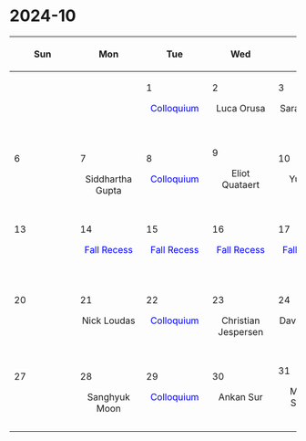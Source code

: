# 2024-10

|<div style='max-width:100px;width:100px'><p>Sun</p></div>|<div style='max-width:100px;width:100px'><p>Mon</p></div>|<div style='max-width:100px;width:100px'><p>Tue</p></div>|<div style='max-width:100px;width:100px'><p>Wed</p></div>|<div style='max-width:100px;width:100px'><p>Thu</p></div>|<div style='max-width:100px;width:100px'><p>Fri</p></div>|<div style='max-width:100px;width:100px'><p>Sat</p></div>|
|:-:|:-:|:-:|:-:|:-:|:-:|:-:|
|<p><br/><br/></p> |<p><br/><br/></p> |<p align='left'>1</p><p><span style='color:blue'>Colloquium</span><br/><br/></p>|<p align='left'>2</p><p>Luca Orusa<br/><br/></p>|<p align='left'>3</p><p>Sarah Thiele<br/><br/></p>|<p align='left'>4</p><p>Akash Gupta<br/><br/></p>|<p align='left'>5</p><p><br/><br/></p>|
|<p align='left'>6</p><p><br/><br/></p>|<p align='left'>7</p><p>Siddhartha<br/> Gupta</p>|<p align='left'>8</p><p><span style='color:blue'>Colloquium</span><br/><br/></p>|<p align='left'>9</p><p>Eliot Quataert<br/><br/></p>|<p align='left'>10</p><p>Yue Pan<br/><br/></p>|<p align='left'>11</p><p>Dongzi Li<br/><br/></p>|<p align='left'>12</p><p><br/><br/></p>|
|<p align='left'>13</p><p><br/><br/></p>|<p align='left'>14</p><p><span style='color:blue'>Fall Recess</span><br/><br/></p>|<p align='left'>15</p><p><span style='color:blue'>Fall Recess</span><br/><br/></p>|<p align='left'>16</p><p><span style='color:blue'>Fall Recess</span><br/><br/></p>|<p align='left'>17</p><p><span style='color:blue'>Fall Recess</span><br/><br/></p>|<p align='left'>18</p><p><span style='color:blue'>Fall Recess</span><br/><br/></p>|<p align='left'>19</p><p><br/><br/></p>|
|<p align='left'>20</p><p><br/><br/></p>|<p align='left'>21</p><p>Nick Loudas<br/><br/></p>|<p align='left'>22</p><p><span style='color:blue'>Colloquium</span><br/><br/></p>|<p align='left'>23</p><p>Christian<br/> Jespersen</p>|<p align='left'>24</p><p>David Setton<br/><br/></p>|<p align='left'>25</p><p>Minghao Guo<br/><br/></p>|<p align='left'>26</p><p><br/><br/></p>|
|<p align='left'>27</p><p><br/><br/></p>|<p align='left'>28</p><p>Sanghyuk<br/> Moon</p>|<p align='left'>29</p><p><span style='color:blue'>Colloquium</span><br/><br/></p>|<p align='left'>30</p><p>Ankan Sur<br/><br/></p>|<p align='left'>31</p><p>Michael Strauss<br/><br/></p>|<p><br/><br/></p> |<p><br/><br/></p> |
